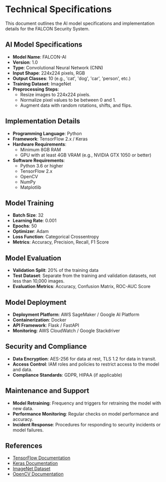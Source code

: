 # Technical Specifications

This document outlines the AI model specifications and implementation details for the FALCON Security System.

## AI Model Specifications

- **Model Name**: FALCON-AI
- **Version**: 1.0
- **Type**: Convolutional Neural Network (CNN)
- **Input Shape**: 224x224 pixels, RGB
- **Output Classes**: 10 (e.g., 'cat', 'dog', 'car', 'person', etc.)
- **Training Dataset**: ImageNet
- **Preprocessing Steps**:
  - Resize images to 224x224 pixels.
  - Normalize pixel values to be between 0 and 1.
  - Augment data with random rotations, shifts, and flips.

## Implementation Details

- **Programming Language**: Python
- **Framework**: TensorFlow 2.x / Keras
- **Hardware Requirements**:
  - Minimum 8GB RAM
  - GPU with at least 4GB VRAM (e.g., NVIDIA GTX 1050 or better)
- **Software Requirements**:
  - Python 3.6 or higher
  - TensorFlow 2.x
  - OpenCV
  - NumPy
  - Matplotlib

## Model Training

- **Batch Size**: 32
- **Learning Rate**: 0.001
- **Epochs**: 50
- **Optimizer**: Adam
- **Loss Function**: Categorical Crossentropy
- **Metrics**: Accuracy, Precision, Recall, F1 Score

## Model Evaluation

- **Validation Split**: 20% of the training data
- **Test Dataset**: Separate from the training and validation datasets, not less than 10,000 images.
- **Evaluation Metrics**: Accuracy, Confusion Matrix, ROC-AUC Score

## Model Deployment

- **Deployment Platform**: AWS SageMaker / Google AI Platform
- **Containerization**: Docker
- **API Framework**: Flask / FastAPI
- **Monitoring**: AWS CloudWatch / Google Stackdriver

## Security and Compliance

- **Data Encryption**: AES-256 for data at rest, TLS 1.2 for data in transit.
- **Access Control**: IAM roles and policies to restrict access to the model and data.
- **Compliance Standards**: GDPR, HIPAA (if applicable)

## Maintenance and Support

- **Model Retraining**: Frequency and triggers for retraining the model with new data.
- **Performance Monitoring**: Regular checks on model performance and accuracy.
- **Incident Response**: Procedures for responding to security incidents or model failures.

## References

- [TensorFlow Documentation](https://www.tensorflow.org/learn)
- [Keras Documentation](https://keras.io/guides/)
- [ImageNet Dataset](http://www.image-net.org/)
- [OpenCV Documentation](https://docs.opencv.org/master/d9/df8/tutorial_root.html)